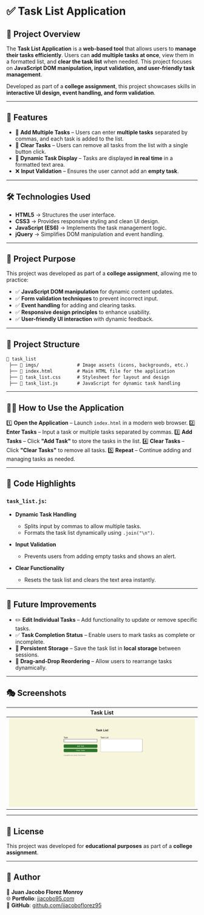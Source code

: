 # ✅ Task List Application

## 📌 Project Overview

The **Task List Application** is a **web-based tool** that allows users to **manage their tasks efficiently**. Users can **add multiple tasks at once**, view them in a formatted list, and **clear the task list** when needed. This project focuses on **JavaScript DOM manipulation, input validation, and user-friendly task management**.

Developed as part of a **college assignment**, this project showcases skills in **interactive UI design, event handling, and form validation**.

---

## 🚀 Features

- 📝 **Add Multiple Tasks** – Users can enter **multiple tasks** separated by commas, and each task is added to the list.
- 🧹 **Clear Tasks** – Users can remove all tasks from the list with a single button click.
- 📜 **Dynamic Task Display** – Tasks are displayed **in real time** in a formatted text area.
- ❌ **Input Validation** – Ensures the user cannot add an **empty task**.

---

## 🛠 Technologies Used

- **HTML5** → Structures the user interface.
- **CSS3** → Provides responsive styling and clean UI design.
- **JavaScript (ES6)** → Implements the task management logic.
- **jQuery** → Simplifies DOM manipulation and event handling.

---

## 🎯 Project Purpose

This project was developed as part of a **college assignment**, allowing me to practice:

- ✅ **JavaScript DOM manipulation** for dynamic content updates.
- ✅ **Form validation techniques** to prevent incorrect input.
- ✅ **Event handling** for adding and clearing tasks.
- ✅ **Responsive design principles** to enhance usability.
- ✅ **User-friendly UI interaction** with dynamic feedback.

---

## 📂 Project Structure

```
📁 task_list
 ├── 📁 imgs/              # Image assets (icons, backgrounds, etc.)
 ├── 📄 index.html         # Main HTML file for the application
 ├── 📄 task_list.css      # Stylesheet for layout and design
 ├── 📄 task_list.js       # JavaScript for dynamic task handling
```

---

## 🏃‍♂️ How to Use the Application

1️⃣ **Open the Application** – Launch `index.html` in a modern web browser.
2️⃣ **Enter Tasks** – Input a task or multiple tasks separated by commas.
3️⃣ **Add Tasks** – Click **"Add Task"** to store the tasks in the list.
4️⃣ **Clear Tasks** – Click **"Clear Tasks"** to remove all tasks.
5️⃣ **Repeat** – Continue adding and managing tasks as needed.

---

## 📝 Code Highlights

### `task_list.js`:

- **Dynamic Task Handling**
  - Splits input by commas to allow multiple tasks.
  - Formats the task list dynamically using `.join("\n")`.

- **Input Validation**
  - Prevents users from adding empty tasks and shows an alert.

- **Clear Functionality**
  - Resets the task list and clears the text area instantly.

---

## 🌟 Future Improvements

- ✏️ **Edit Individual Tasks** – Add functionality to update or remove specific tasks.
- ✅ **Task Completion Status** – Enable users to mark tasks as complete or incomplete.
- 💾 **Persistent Storage** – Save the task list in **local storage** between sessions.
- 🔀 **Drag-and-Drop Reordering** – Allow users to rearrange tasks dynamically.

---

## 🎭 Screenshots  

| Task List |  
|--------------|  
| ![Task List](imgs/github/task_list.png) |  

---

## 📜 License

This project was developed for **educational purposes** as part of a **college assignment**.

---

## 💼 Author

👤 **Juan Jacobo Florez Monroy**  
🌐 **Portfolio**: [jjacobo95.com](https://jjacobo95.com)  
🐙 **GitHub**: [github.com/jjacoboflorez95](https://github.com/jjacoboflorez95)